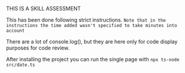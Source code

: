 THIS IS A SKILL ASSESSMENT

This has been done following strict instructions.
```Note that in the instructions the time added wasn't specified to take minutes into account```

There are a lot of console.log(), but they are here only for code display purposes for code review.


After installing the project you can run the single page with
```npx ts-node src/date.ts```

